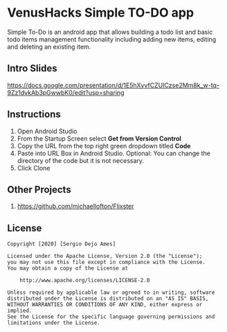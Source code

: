 # VenusHacks Simple TO-DO app

Simple To-Do is an android app that allows building a todo list and basic todo items management functionality including adding new items, editing and deleting an existing item.
## Intro Slides
https://docs.google.com/presentation/d/1E5hXyvfCZUICzse2Mm8k_w-tq-9Zz1dvkAb3pGwwbK0/edit?usp=sharing
## Instructions

1. Open Android Studio
2. From the Startup Screen select **Get from Version Control**
3. Copy the URL from the top right green dropdown titled **Code**
4. Paste into URL Box in Android Studio. Optional: You can change the directory of the code but it is not necessary. 
5. Click Clone

## Other Projects

1. https://github.com/michaellofton/Flixster
## License

    Copyright [2020] [Sergio Dejo Ames]

    Licensed under the Apache License, Version 2.0 (the "License");
    you may not use this file except in compliance with the License.
    You may obtain a copy of the License at

        http://www.apache.org/licenses/LICENSE-2.0

    Unless required by applicable law or agreed to in writing, software
    distributed under the License is distributed on an "AS IS" BASIS,
    WITHOUT WARRANTIES OR CONDITIONS OF ANY KIND, either express or implied.
    See the License for the specific language governing permissions and
    limitations under the License.

